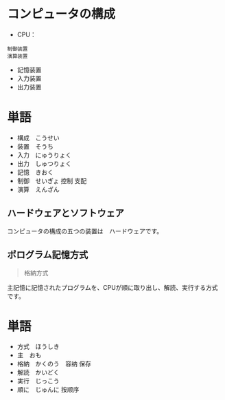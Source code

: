 # コンピュータの構成

* CPU：
```Text
制御装置
演算装置
```
* 記憶装置
* 入力装置
* 出力装置

# 単語

* 構成　こうせい
* 装置　そうち
* 入力　にゅうりょく
* 出力　しゅつりょく
* 記憶　きおく
* 制御　せいぎょ 控制 支配
* 演算　えんざん

## ハードウェアとソフトウェア

コンピュータの構成の五つの装置は　ハードウェアです。

## ポログラム記憶方式
> 格納方式

主記憶に記憶されたプログラムを、CPUが順に取り出し、解読、実行する方式です。


# 単語

* 方式　ほうしき
* 主　おも
* 格納　かくのう　容纳 保存
* 解読　かいどく
* 実行　じっこう
* 順に　じゅんに 按顺序